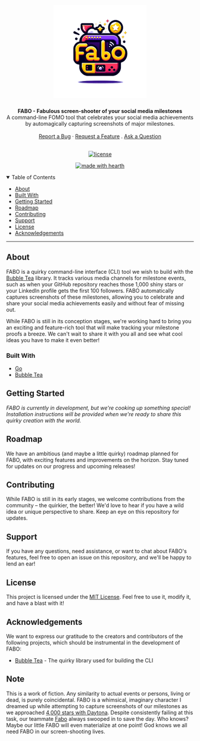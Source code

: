 <h1 align="center">
 <a href="https://github.com/nkkko/fabo">
   <img src="logo.png" alt="Logo" width="250" height="250">
 </a>
</h1>

<div align="center">
 <strong>FABO - Fabulous screen-shooter of your social media milestones</strong>
 <br />
 A command-line FOMO tool that celebrates your social media achievements by automagically capturing screenshots of major milestones.
 <br />
 <br />
 <a href="https://github.com/nkkko/fabo/issues/new?assignees=&labels=bug&template=01_BUG_REPORT.md&title=bug%3A+">Report a Bug</a>
 ·
 <a href="https://github.com/nkkko/fabo/issues/new?assignees=&labels=enhancement&template=02_FEATURE_REQUEST.md&title=feat%3A+">Request a Feature</a>
 .
 <a href="https://github.com/nkkko/fabo/discussions">Ask a Question</a>
</div>

<div align="center">
<br />

[![license](https://img.shields.io/github/license/nkkko/fabo.svg?style=flat-square)](LICENSE)

[![made with hearth](https://img.shields.io/badge/made%20with%20%E2%99%A5%20by-nkkko-ff1414.svg?style=flat-square)](https://github.com/nkkko)

</div>

<details open="open">
<summary>Table of Contents</summary>

- [About](#about)
- [Built With](#built-with)
- [Getting Started](#getting-started)
- [Roadmap](#roadmap)
- [Contributing](#contributing)
- [Support](#support)
- [License](#license)
- [Acknowledgements](#acknowledgements)

</details>

---

## About

FABO is a quirky command-line interface (CLI) tool we wish to build with the [Bubble Tea](https://github.com/charmbracelet/bubbletea) library. It tracks various media channels for milestone events, such as when your GitHub repository reaches those 1,000 shiny stars or your LinkedIn profile gets the first 100 followers. FABO automatically captures screenshots of these milestones, allowing you to celebrate and share your social media achievements easily and without fear of missing out.

While FABO is still in its conception stages, we're working hard to bring you an exciting and feature-rich tool that will make tracking your milestone proofs a breeze. We can't wait to share it with you all and see what cool ideas you have to make it even better!

### Built With

- [Go](https://golang.org/)
- [Bubble Tea](https://github.com/charmbracelet/bubbletea)

## Getting Started

*FABO is currently in development, but we're cooking up something special! Installation instructions will be provided when we're ready to share this quirky creation with the world.*

## Roadmap

We have an ambitious (and maybe a little quirky) roadmap planned for FABO, with exciting features and improvements on the horizon. Stay tuned for updates on our progress and upcoming releases!

## Contributing

While FABO is still in its early stages, we welcome contributions from the community – the quirkier, the better! We'd love to hear if you have a wild idea or unique perspective to share. Keep an eye on this repository for updates.

## Support

If you have any questions, need assistance, or want to chat about FABO's features, feel free to open an issue on this repository, and we'll be happy to lend an ear!

## License

This project is licensed under the [MIT License](LICENSE). Feel free to use it, modify it, and have a blast with it!

## Acknowledgements

We want to express our gratitude to the creators and contributors of the following projects, which should be instrumental in the development of FABO:

- [Bubble Tea](https://github.com/charmbracelet/bubbletea) - The quirky library used for building the CLI

## Note

This is a work of fiction. Any similarity to actual events or persons, living or dead, is purely coincidental. FABO is a whimsical, imaginary character I dreamed up while attempting to capture screenshots of our milestones as we approached [4,000 stars with Daytona](https://github.com/daytonaio/daytona). Despite consistently failing at this task, our teammate [Fabo](https://github.com/fabjanvucina) always swooped in to save the day.
Who knows? Maybe our little FABO will even materialize at one point! God knows we all need FABO in our screen-shooting lives.
